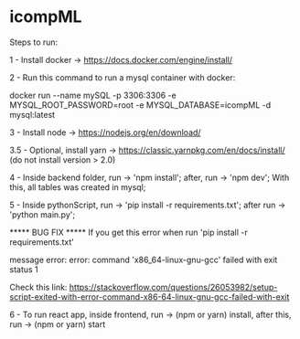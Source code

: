 # icompML

Steps to run:

1 - Install docker -> https://docs.docker.com/engine/install/

2 - Run this command to run a mysql container with docker: 

docker run --name mySQL -p 3306:3306 -e MYSQL_ROOT_PASSWORD=root -e MYSQL_DATABASE=icompML -d mysql:latest

3 - Install node -> https://nodejs.org/en/download/

3.5 - Optional, install yarn -> https://classic.yarnpkg.com/en/docs/install/ (do not install version > 2.0)

4 - Inside backend folder, run -> 'npm install'; after, run -> 'npm dev'; With this, all tables was created in mysql;


5 - Inside pythonScript, run -> 'pip install -r requirements.txt';  after run -> 'python main.py';

***** BUG FIX *****
If you get this error when run 'pip install -r requirements.txt'

message error: error: command 'x86_64-linux-gnu-gcc' failed with exit status 1

Check this link: https://stackoverflow.com/questions/26053982/setup-script-exited-with-error-command-x86-64-linux-gnu-gcc-failed-with-exit

6 - To run react app, inside frontend, run -> (npm or yarn) install, after this, run -> (npm or yarn) start
